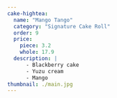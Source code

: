 ```yaml
---
cake-hightea:
  name: "Mango Tango"
  category: "Signature Cake Roll"
  order: 9
  price:
    piece: 3.2
    whole: 17.9
  description: |
      - Blackberry cake
      - Yuzu cream
      - Mango
thumbnail: ./main.jpg
---
```

